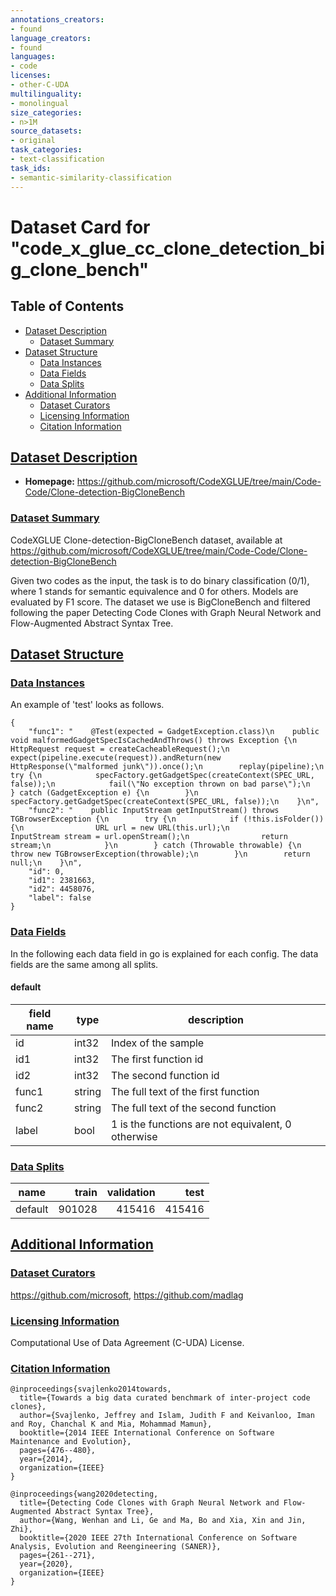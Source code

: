 ```yaml
---
annotations_creators:
- found
language_creators:
- found
languages:
- code
licenses:
- other-C-UDA
multilinguality:
- monolingual
size_categories:
- n>1M
source_datasets:
- original
task_categories:
- text-classification
task_ids:
- semantic-similarity-classification
---
```

# Dataset Card for "code_x_glue_cc_clone_detection_big_clone_bench"

## Table of Contents
- [Dataset Description](#dataset-description)
  - [Dataset Summary](#dataset-summary)
- [Dataset Structure](#dataset-structure)
  - [Data Instances](#data-instances)
  - [Data Fields](#data-fields)
  - [Data Splits](#data-splits)
- [Additional Information](#additional-information)
  - [Dataset Curators](#dataset-curators)
  - [Licensing Information](#licensing-information)
  - [Citation Information](#citation-information)



## [Dataset Description](#dataset-description)

 
- **Homepage:** https://github.com/microsoft/CodeXGLUE/tree/main/Code-Code/Clone-detection-BigCloneBench

 

### [Dataset Summary](#dataset-summary)


CodeXGLUE Clone-detection-BigCloneBench dataset, available at https://github.com/microsoft/CodeXGLUE/tree/main/Code-Code/Clone-detection-BigCloneBench

Given two codes as the input, the task is to do binary classification (0/1), where 1 stands for semantic equivalence and 0 for others. Models are evaluated by F1 score.
The dataset we use is BigCloneBench and filtered following the paper Detecting Code Clones with Graph Neural Network and Flow-Augmented Abstract Syntax Tree.


## [Dataset Structure](#dataset-structure)
 

### [Data Instances](#data-instances)

 

 

An example of 'test' looks as follows.
```
{
    "func1": "    @Test(expected = GadgetException.class)\n    public void malformedGadgetSpecIsCachedAndThrows() throws Exception {\n        HttpRequest request = createCacheableRequest();\n        expect(pipeline.execute(request)).andReturn(new HttpResponse(\"malformed junk\")).once();\n        replay(pipeline);\n        try {\n            specFactory.getGadgetSpec(createContext(SPEC_URL, false));\n            fail(\"No exception thrown on bad parse\");\n        } catch (GadgetException e) {\n        }\n        specFactory.getGadgetSpec(createContext(SPEC_URL, false));\n    }\n", 
    "func2": "    public InputStream getInputStream() throws TGBrowserException {\n        try {\n            if (!this.isFolder()) {\n                URL url = new URL(this.url);\n                InputStream stream = url.openStream();\n                return stream;\n            }\n        } catch (Throwable throwable) {\n            throw new TGBrowserException(throwable);\n        }\n        return null;\n    }\n", 
    "id": 0, 
    "id1": 2381663, 
    "id2": 4458076, 
    "label": false
}
```
 



### [Data Fields](#data-fields)

 
In the following each data field in go is explained for each config. The data fields are the same among all splits.

#### default

|field name| type |                    description                    |
|----------|------|---------------------------------------------------|
|id        |int32 | Index of the sample                               |
|id1       |int32 | The first function id                             |
|id2       |int32 | The second function id                            |
|func1     |string| The full text of the first function               |
|func2     |string| The full text of the second function              |
|label     |bool  | 1 is the functions are not equivalent, 0 otherwise|






### [Data Splits](#data-splits)

 


| name  |train |validation| test |
|-------|-----:|---------:|-----:|
|default|901028|    415416|415416|







## [Additional Information](#additional-information)
 

### [Dataset Curators](#dataset-curators)


https://github.com/microsoft, https://github.com/madlag


### [Licensing Information](#licensing-information)


Computational Use of Data Agreement (C-UDA) License.


### [Citation Information](#citation-information)


```
@inproceedings{svajlenko2014towards,
  title={Towards a big data curated benchmark of inter-project code clones},
  author={Svajlenko, Jeffrey and Islam, Judith F and Keivanloo, Iman and Roy, Chanchal K and Mia, Mohammad Mamun},
  booktitle={2014 IEEE International Conference on Software Maintenance and Evolution},
  pages={476--480},
  year={2014},
  organization={IEEE}
}

@inproceedings{wang2020detecting,
  title={Detecting Code Clones with Graph Neural Network and Flow-Augmented Abstract Syntax Tree},
  author={Wang, Wenhan and Li, Ge and Ma, Bo and Xia, Xin and Jin, Zhi},
  booktitle={2020 IEEE 27th International Conference on Software Analysis, Evolution and Reengineering (SANER)},
  pages={261--271},
  year={2020},
  organization={IEEE}
}
```



